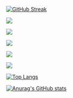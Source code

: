 [![GitHub Streak](https://github-readme-streak-stats.herokuapp.com/?user=taklamakah)](https://git.io/streak-stats)


![](https://github-profile-summary-cards.vercel.app/api/cards/profile-details?username=taklamakah&theme=solarized_dark)

![](https://github-profile-summary-cards.vercel.app/api/cards/most-commit-language?username=taklamakah&theme=solarized_dark)

![](https://github-profile-summary-cards.vercel.app/api/cards/repos-per-language?username=taklamakah&theme=solarized_dark)

![](https://github-profile-summary-cards.vercel.app/api/cards/stats?username=taklamakah&theme=solarized_dark)

![](https://github-profile-summary-cards.vercel.app/api/cards/productive-time?username=taklamakah&theme=solarized_dark)

<!---Для компактной версии-->
[![Top Langs](https://github-readme-stats.vercel.app/api/top-langs/?username=taklamakah&layout=compact)](https://github.com/anuraghazra/github-readme-stats)


[![Anurag's GitHub stats](https://github-readme-stats.vercel.app/api?username=taklamakah)](https://github.com/anuraghazra/github-readme-stats)

